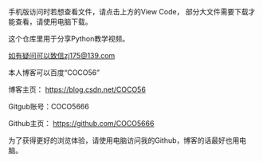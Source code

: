 手机版访问时若想查看文件，请点击上方的View Code，
部分大文件需要下载才能查看，请使用电脑下载。

这个仓库里用于分享Python教学视频。

如有疑问可以致信zj175@139.com

本人博客可以百度“COCO56”

博客主页：
https://blog.csdn.net/COCO56

Gitgub账号：COCO5666

Github主页：
https://github.com/COCO5666

为了获得更好的浏览体验，请使用电脑访问我的Github，博客的话最好也用电脑。
